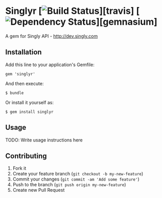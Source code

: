 # Singlyr [![Build Status](https://secure.travis-ci.org/edgar/singlyr.png?branch=master)][travis] [![Dependency Status](https://gemnasium.com/edgar/singlyr.png?travis)][gemnasium]

A gem for Singly API - http://dev.singly.com

## Installation

Add this line to your application's Gemfile:

    gem 'singlyr'

And then execute:

    $ bundle

Or install it yourself as:

    $ gem install singlyr

## Usage

TODO: Write usage instructions here

## Contributing

1. Fork it
2. Create your feature branch (`git checkout -b my-new-feature`)
3. Commit your changes (`git commit -am 'Add some feature'`)
4. Push to the branch (`git push origin my-new-feature`)
5. Create new Pull Request
